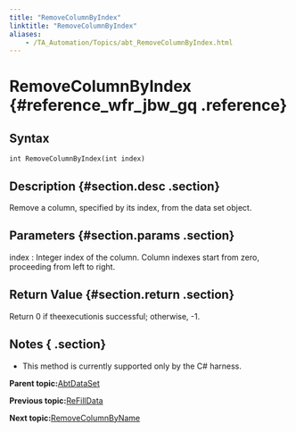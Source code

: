 ```yaml
--- 
title: "RemoveColumnByIndex"
linktitle: "RemoveColumnByIndex"
aliases: 
    - /TA_Automation/Topics/abt_RemoveColumnByIndex.html
---
```

# RemoveColumnByIndex {#reference_wfr_jbw_gq .reference}

## Syntax

`int RemoveColumnByIndex(int index)`

## Description {#section.desc .section}

Remove a column, specified by its index, from the data set object.

## Parameters {#section.params .section}

index
:   Integer index of the column. Column indexes start from zero, proceeding from left to right.

## Return Value {#section.return .section}

Return 0 if theexecutionis successful; otherwise, -1.

## Notes { .section}

-   This method is currently supported only by the C\# harness.

**Parent topic:**[AbtDataSet](../../TA_Automation/Topics/abt_AbtDataSet.html)

**Previous topic:**[ReFillData](../../TA_Automation/Topics/abt_ReFillData.html)

**Next topic:**[RemoveColumnByName](../../TA_Automation/Topics/abt_RemoveColumnByName.html)

